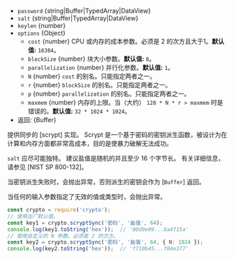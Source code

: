 <!-- YAML
added: v10.5.0
changes:
  - version:
     - v12.8.0
     - v10.17.0
    pr-url: https://github.com/nodejs/node/pull/28799
    description: The `maxmem` value can now be any safe integer.
  - version: v10.9.0
    pr-url: https://github.com/nodejs/node/pull/21525
    description: The `cost`, `blockSize` and `parallelization` option names
                 have been added.
-->

* `password` {string|Buffer|TypedArray|DataView}
* `salt` {string|Buffer|TypedArray|DataView}
* `keylen` {number}
* `options` {Object}
  * `cost` {number} CPU 或内存的成本参数。必须是 2 的次方且大于1。**默认值:** `16384`。
  * `blockSize` {number} 块大小参数。**默认值:** `8`。
  * `parallelization` {number} 并行化参数。**默认值:** `1`。
  * `N` {number} `cost` 的别名。只能指定两者之一。
  * `r` {number} `blockSize` 的别名。只能指定两者之一。
  * `p` {number} `parallelization` 的别名。只能指定两者之一。
  * `maxmem` {number} 内存的上限。当（大约） `128 * N * r > maxmem` 时是错误的。**默认值:** `32 * 1024 * 1024`。
* 返回: {Buffer}

提供同步的 [scrypt] 实现。 
Scrypt 是一个基于密码的密钥派生函数，被设计为在计算和内存方面都非常高成本，目的是使暴力破解无法成功。

`salt` 应尽可能独特。 
建议盐值是随机的并且至少 16 个字节长。 
有关详细信息，请参见 [NIST SP 800-132]。

当密钥派生失败时，会抛出异常，否则派生的密钥会作为 [`Buffer`] 返回。

当任何的输入参数指定了无效的值或类型时，会抛出异常。

```js
const crypto = require('crypto');
// 使用出厂默认值。
const key1 = crypto.scryptSync('密码', '盐值', 64);
console.log(key1.toString('hex'));  // '00d9e09...8a4f15a'
// 使用自定义的 N 参数。必须是 2 的次方。
const key2 = crypto.scryptSync('密码', '盐值', 64, { N: 1024 });
console.log(key2.toString('hex'));  // 'f710b45...f04e377'
```

